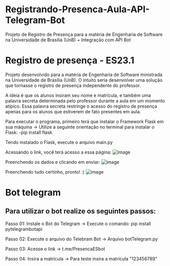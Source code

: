 # Registrando-Presenca-Aula-API-Telegram-Bot
Projeto de Registro de Presença para a matéria de Engenharia de Software na Universidade de Brasília (UnB) + Integração com API Bot

<h1>Registro de presença - ES23.1</h1>

<p>Projeto desenvolvido para a matéria de Engenharia de Software ministrada na Universidade de Brasília (UnB). O intuito seria desenvolver uma solução que tornasse o registro de presença independente do professor.</p>

A ideia é que os alunos insiram seu nome e matrícula, e também uma palavra secreta determinada pelo professor durante a aula em um momento atípico. Essa palavra secreta restringe o acesso do registro de presença apenas para os alunos que estiverem de fato presentes em aula.

Para executar o programa, primeiro terá que instalar o Framework Flask em sua máquina -> Utilize a seguinte orientação no terminal para instalar o Flask: -pip install flask

Tendo instalado o Flask, execute o arquivo main.py

Acessando o link, você terá acesso a essa página:
![image](https://user-images.githubusercontent.com/94916979/232633650-304c8241-a530-4365-b6ac-1dc93eef390f.png)

Preenchendo os dados e clicando em enviar:
![image](https://user-images.githubusercontent.com/94916979/232633865-c7e04ee6-de67-425c-b517-613469576281.png)

Preenchendo tudo certinho, pronto! :)
![image](https://user-images.githubusercontent.com/94916979/232633986-960b347c-1898-429e-b069-6d957cd1ea65.png)

<h1>Bot telegram</h1>

<h2>Para utilizar o bot realize os seguintes passos:</h2>

<p>Passo 01: Instale o Bot do Telegram -> Execute o comando: pip install pytelegrambotapi</p>

<p>Passo 02: Execute o arquivo do Telebram Bot -> Arquivo botTelegram.py</p>

<p>Passo 03: Acesse o link -> t.me/PresencaESbot</p>

<p>Passo 04: Insira a matrícula -> Para teste insira a matrícula "123456789"</p>
